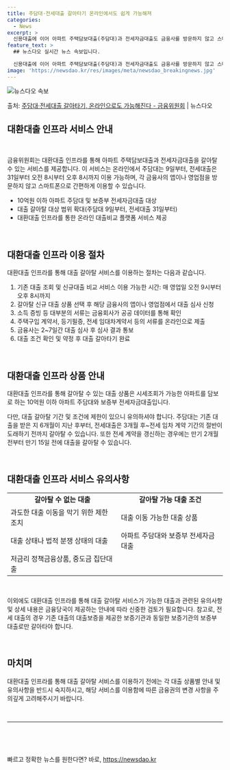 ```yaml
---
title: 주담대·전세대출 갈아타기 온라인에서도 쉽게 가능해져
categories:
  - News
excerpt: >
  신용대출에 이어 아파트 주택담보대출(주담대)과 전세자금대출도 금융사를 방문하지 않고 스마트폰으로 쉽고 편리하…
feature_text: >
  ## 뉴스다오 실시간 뉴스 속보입니다.

  신용대출에 이어 아파트 주택담보대출(주담대)과 전세자금대출도 금융사를 방문하지 않고 스마트폰으로 쉽고 편리하…
image: 'https://newsdao.kr/res/images/meta/newsdao_breakingnews.jpg'
---
```


![뉴스다오 속보](https://newsdao.kr/res/images/meta/newsdao_breakingnews.jpg)

<p>출처: <a href="https://newsdao.kr/2945" rel="dofollow">주담대·전세대출 갈아타기, 온라인으로도 가능해진다 - 금융위원회</a> | 뉴스다오</p>

<h2 data-ke-size="size26">대환대출 인프라 서비스 안내</h2>
<p data-ke-size="size16">&nbsp;</p>
<p data-ke-size="size16">금융위원회는 대환대출 인프라를 통해 아파트 주택담보대출과 전세자금대출을 갈아탈 수 있는 서비스를 제공합니다. 이 서비스는 온라인에서 주담대는 9일부터, 전세대출은 31일부터 오전 8시부터 오후 8시까지 이용 가능하며, 각 금융사의 앱이나 영업점을 방문하지 않고 스마트폰으로 간편하게 이용할 수 있습니다.</p>
<ul>
<li>10억원 이하 아파트 주담대 및 보증부 전세자금대출 대상</li>
<li>대출 갈아탈 대상 범위 확대(주담대 9일부터, 전세대출 31일부터)</li>
<li>대환대출 인프라를 통한 온라인 대출비교 플랫폼 서비스 제공</li>
</ul>
<p data-ke-size="size16">&nbsp;</p>

<h2 data-ke-size="size26">대환대출 인프라 이용 절차</h2>
<p data-ke-size="size16">대환대출 인프라를 통해 대출 갈아탈 서비스를 이용하는 절차는 다음과 같습니다.</p>
<ol>
<li>기존 대출 조회 및 신규대출 비교 서비스 이용 가능한 시간: 매 영업일 오전 9시부터 오후 8시까지</li>
<li>갈아탈 신규 대출 상품 선택 후 해당 금융사의 앱이나 영업점에서 대출 심사 신청</li>
<li>소득 증빙 등 대부분의 서류는 금융회사가 공공 데이터를 통해 확인</li>
<li>주택구입 계약서, 등기필증, 전세 임대차계약서 등의 서류를 온라인으로 제출</li>
<li>금융사는 2~7일간 대출 심사 후 심사 결과 통보</li>
<li>대출 조건 확인 및 약정 후 대출 갈아타기 완료</li>
</ol>
<p data-ke-size="size16">&nbsp;</p>

<h2 data-ke-size="size26">대환대출 인프라 상품 안내</h2>
<p data-ke-size="size16">대환대출 인프라를 통해 갈아탈 수 있는 대출 상품은 시세조회가 가능한 아파트를 담보로 하는 10억원 이하 아파트 주담대와 보증부 전세자금대출입니다.</p>
<p data-ke-size="size16">다만, 대출 갈아탈 기간 및 조건에 제한이 있으니 유의하셔야 합니다. 주담대는 기존 대출을 받은 지 6개월이 지난 후부터, 전세대출은 3개월 후~전세 임차 계약 기간의 절반이 도래하기 전까지 갈아탈 수 있습니다. 또한 전세 계약을 갱신하는 경우에는 만기 2개월 전부터 만기 15일 전에 대출을 갈아탈 수 있습니다.</p>
<p data-ke-size="size16">&nbsp;</p>

<h2 data-ke-size="size26">대환대출 인프라 서비스 유의사항</h2>
<table>
<tbody>
<tr>
<td style="text-align: center; height: 17px;"><b>갈아탈 수 없는 대출</b></td>
<td style="text-align: center; height: 17px;"><b>갈아탈 가능 대출 조건</b></td>
</tr>
<tr>
<td style="height: 17px;">과도한 대출 이동을 막기 위한 제한 조치</td>
<td style="height: 17px;">대출 이동 가능한 대출 상품</td>
</tr>
<tr>
<td style="height: 17px;">대출 상태나 법적 분쟁 상태의 대출</td>
<td style="height: 17px;">아파트 주담대와 보증부 전세자금대출</td>
</tr>
<tr>
<td style="height: 17px;">저금리 정책금융상품, 중도금 집단대출</td>
<td style="height: 17px;"></td>
</tr>
</tbody>
</table>
<p data-ke-size="size16">&nbsp;</p>
<p data-ke-size="size16">이외에도 대환대출 인프라를 통해 대출 갈아탈 서비스가 가능한 대출과 관련된 유의사항 및 상세 내용은 금융당국이 제공하는 안내에 따라 신중한 검토가 필요합니다. 참고로, 전세 대출의 경우 기존 대출의 대출보증을 제공한 보증기관과 동일한 보증기관의 보증부 대출로만 갈아타야 합니다.</p>
<p data-ke-size="size16">&nbsp;</p>

<h2 data-ke-size="size26">마치며</h2>
<p data-ke-size="size16">대환대출 인프라를 통해 대출 갈아탈 서비스를 이용하기 전에는 각 대출 상품별 안내 및 유의사항을 반드시 숙지하시고, 해당 서비스를 이용함에 따른 금융권의 변경 사항을 주의깊게 고려해주시기 바랍니다.</p>
<p data-ke-size="size16">&nbsp;</p>

<hr>
<p data-ke-size="size16">&nbsp;</p>
<p data-ke-size="size16">&nbsp;</p> 

빠르고 정확한 뉴스를 원한다면? 바로, <a href="https://newsdao.kr" rel="dofollow">https://newsdao.kr</a>


    

